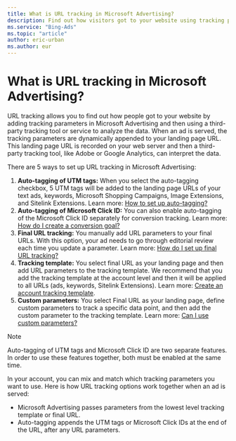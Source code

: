 ```yaml
---
title: What is URL tracking in Microsoft Advertising?
description: Find out how visitors got to your website using tracking parameters and a third-party tracking tool. There are four different ways to set up tracking in Microsoft Advertising.
ms.service: "Bing-Ads"
ms.topic: "article"
author: eric-urban
ms.author: eur
---
```


# What is URL tracking in Microsoft Advertising?

URL tracking allows you to find out how people got to your website by adding tracking parameters in Microsoft Advertising and then using a third-party tracking tool or service to analyze the data. When an ad is served, the tracking parameters are dynamically appended to your landing page URL. This landing page URL is recorded on your web server and then a third-party tracking tool, like Adobe or Google Analytics, can interpret the data.

There are 5 ways to set up URL tracking in Microsoft Advertising:

1. **Auto-tagging of UTM tags:**  When you select the auto-tagging checkbox, 5 UTM tags will be added to the landing page URLs of your text ads, keywords, Microsoft Shopping Campaigns, Image Extensions, and Sitelink Extensions. Learn more: [How to set up auto-tagging?](./hlp_BA_CONC_AutoTag.md)
1. **Auto-tagging of Microsoft Click ID:**  You can also enable auto-tagging of the Microsoft Click ID separately for conversion tracking. Learn more: [How do I create a conversion goal? ](./hlp_BA_PROC_UETv2CreateGoal.md)
1. **Final URL tracking:**  You manually add URL parameters to your final URLs. With this option, your ad needs to go through editorial review each time you update a parameter. Learn more: [How do I set up final URL tracking?](./hlp_BA_CONC_GoogleAnalytics.md)
1. **Tracking template:**  You select final URL as your landing page and then add URL parameters to the tracking template. We recommend that you add the tracking template at the account level and then it will be applied to all URLs (ads, keywords, Sitelink Extensions). Learn more: [Create an account tracking template](./hlp_BA_CONC_UpgradeURL_TrackTemplateGlobalParam.md).
1. **Custom parameters:**   You select Final URL as your landing page, define custom parameters to track a specific data point, and then add the custom parameter to the tracking template. Learn more: [Can I use custom parameters?](./hlp_BA_CONC_UpgradeURL_TrackTemplateCustomParam.md)

> [!NOTE]
> Auto-tagging of UTM tags and Microsoft Click ID are two separate features. In order to use these features together, both must be enabled at the same time.

In your account, you can mix and match which tracking parameters you want to use. Here is how URL tracking options work together when an ad is served:

- Microsoft Advertising passes parameters from the lowest level tracking template or final URL.
- Auto-tagging appends the UTM tags or Microsoft Click IDs at the end of the URL, after any URL parameters.



